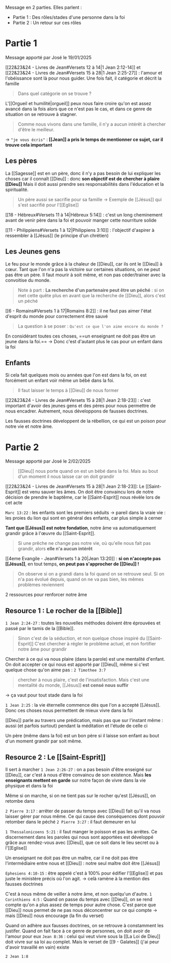 Message en 2 parties. Elles parlent :
- Partie 1 : Des rôles/stades d'une personne dans la foi
- Partie 2 : Un retour sur ces rôles
# Partie 1
Message apporté par José le 19/01/2025

[[22&23&24 - Livres de Jean#Versets 12 à 14|1 Jean 2:12-14]] et [[22&23&24 - Livres de Jean#Versets 15 à 28|1 Jean 2:25-27]] : l'amour et l'obéissance sont là pour nous guider. Une fois fait, il catégorie et décrit la famille
> Dans quel catégorie on se trouve ?

L'[[Orgueil et humilité|orgueil]] peux nous faire croire qu'on est assez avancé dans la fois alors que ce n'est pas le cas, et dans ce genre de situation on se retrouve à stagner.

> Comme nous vivons dans une famille, il n'y a aucun intérêt à chercher d'être le meilleur.

-> `"je vous écris"` : **[[Jean]] a pris le temps de mentionner ce sujet, car il trouve cela important**
## Les pères
La [[Sagesse]] est en un père, donc il n'y a pas besoin de lui expliquer les choses car il connaît [[Dieu]] : donc **son objectif est de chercher à plaire [[Dieu]]**
Mais il doit aussi prendre ses responsabilités dans l'éducation et la spiritualité.
> Un père aussi se sacrifie pour sa famille
> -> Exemple de [[Jésus]] qui s'est sacrifié pour l'[[Eglise]]

[[18 - Hébreux#Versets 11 à 14|Hébreux 5:14]] : c'est un long cheminement avant de venir père dans la foi et pouvoir manger cette nourriture solide

[[11 - Philippiens#Versets 1 à 12|Philippiens 3:10]] : l'objectif d'aspirer à ressembler à [[Jésus]] (le principe d'un chrétien) 
## Les Jeunes gens
Le feu pour le monde grâce à la chaleur de [[Dieu]], car ils ont le [[Dieu]] à cœur.
Tant que l'on n'a pas la victoire sur certaines situations, on ne peut pas être un père. Il faut mourir à soit même, et non pas céder/trainer avec la convoitise du monde.
>Note à part : **La recherche d'un partenaire peut être un péché** : si on met cette quête plus en avant que la recherche de [[Dieu]], alors c'est un péché

[[6 - Romains#Versets 1 à 17|Romains 8:2]] : il ne faut pas aimer l'état d'esprit du monde pour correctement être sauvé
>La question à se poser : `Qu'est ce que l'on aime encore du monde ?`

En considérant toutes ces choses, ==un enseignant ne doit pas être un jeune dans la foi.==
-> Donc c'est d'autant plus le cas pour un enfant dans la foi
## Enfants
Si cela fait quelques mois ou années que l'on est dans la foi, on est forcément un enfant voir même un bébé dans la foi.
> Il faut laisser le temps à [[Dieu]] de nous former

[[22&23&24 - Livres de Jean#Versets 15 à 28|1 Jean 2:18-23]] : c'est important d'avoir des jeunes gens et des pères pour nous permettre de nous encadrer. Autrement, nous développons de fausses doctrines.

Les fausses doctrines développent de la rébellion, ce qui est un poison pour notre vie et notre âme.
# Partie 2
Message apporté par José le 2/02/2025

> [[Dieu]] nous porte quand on est un bébé dans la foi. Mais au bout d'un moment il nous laisse car on doit grandir

[[22&23&24 - Livres de Jean#Versets 15 à 28|1 Jean 2:18-23]]: Le [[Saint-Esprit]] est venu sauver les âmes.
On doit être convaincu lors de notre décision de prendre le baptême, car le [[Saint-Esprit]] nous révèle lors de cet acte

`Marc 13:22` : les enfants sont les premiers séduits
-> pareil dans la vraie vie : les proies du lion qui sont en général des enfants, car plus simple à cerner

**Tant que [[Jésus]] est notre fondation**, notre âme va automatiquement grandir grâce à l'œuvre du [[Saint-Esprit]].
> Si une prêche ne change pas notre vie, où qu'elle nous fait pas grandir, alors **elle n'a aucun intérêt**

[[4eme Evangile - Jean#Versets 1 à 20|Jean 13:20]] : **si on n'accepte pas [[Jésus]]**, en tout temps, **on peut pas s'approcher de [[Dieu]] !**
> On observe si on a grandi dans la foi quand on se retrouve seul. 
> Si on n'a pas évolué depuis, quand on ne va pas bien, les mêmes problèmes reviennent

2 ressources pour renforcer notre âme
## Resource 1 : Le rocher de la [[Bible]]
`1 Jean 2:24-27` : toutes les nouvelles méthodes doivent être éprouvées et passé par le tamis de la [[Bible]].
> Sinon c'est de la séduction, et non quelque chose inspiré du [[Saint-Esprit]]
> C'est chercher à régler le problème actuel, et non fortifier notre âme pour grandir

Chercher à ce qui va nous plaire (dans la parole) est une mentalité d'enfant. On doit accepter ce qui nous est apporté par [[Dieu]], même si c'est quelque chose qu'on aime pas : `2 Timothee 3:7`
> chercher à nous plaire, c'est de l'insatisfaction. Mais c'est une mentalité du monde, [[Jésus]] **est censé nous suffir**

-> ça vaut pour tout stade dans la foi

`1 Jean 2:25` : la vie éternelle commence dès que l'on a accepté [[Jésus]]. Donc ces choses nous permettent de mieux vivre dans la foi

[[Dieu]] parle au travers une prédication, mais pas que sur l'instant même : aussi (et parfois surtout) pendant la méditation et l'étude de celle ci

Un père (même dans la foi) est un bon père si il laisse son enfant au bout d'un moment grandir par soit même.
## Resource 2 : Le [[Saint-Esprit]]
Il sert à marcher
`1 Jean 2:26-27` : on a pas besoin d'être enseigné sur [[Dieu]], car c'est à nous d'être convaincu de son existence. Mais **les enseignants mettent en garde** sur notre façon de vivre dans la vie physique et dans la foi

Même si on marche, si on ne tient pas sur le rocher qu'est [[Jésus]], on retombe dans 

`2 Pierre 3:17` : arrêter de passer du temps avec [[Dieu]] fait qu'il va nous laisser gérer par nous même. Ce qui cause des conséquences dont pouvoir retomber dans le péché
`2 Pierre 3:27` : il faut demeurer en lui

`1 Thessalonicoens 5:21` : il faut manger le poisson et pas les arrêtes. Ce discernement dans les paroles qui nous sont apportées est développé grâce aux rendez-vous avec [[Dieu]], que ce soit dans le lieu secret ou à l'[[Eglise]]

Un enseignant ne doit pas être un maître, car il ne doit pas être l'intermédiaire entre nous et [[Dieu]] : notre seul maître doit être [[Jésus]]

`Ephesiens 4:10-15` : être appelé c'est à 100% pour édifier l'[[Eglise]] et pas juste le ministère précis où l'on agit.
-> celà ramène à la mention des fausses doctrines

C'est à nous même de veiller à notre âme, et non quelqu'un d'autre.
`1 Corinthiens 4:5` : Quand on passe du temps avec [[Dieu]], on se rend compte qu'on a plus assez de temps pour autre chose. C'est parce que [[Dieu]] nous permet de ne pas nous déconcentrer sur ce qui compte
-> mais [[Dieu]] nous encourage (la fin du verset)

Quand on adhère aux fausses doctrines, on se retrouve à constamment les justifer. Quand on fait face à ce genre de personnes, on doit avoir de l'amour pour eux
`Jean 8:36` : celui qui veut vivre sous la [[La Loi de Dieu]] doit vivre sur sa loi au complet. Mais le verset de [[9 - Galates]] (j'ai peur d'avoir travaillé en vain) existe

`2 Jean 1:8`